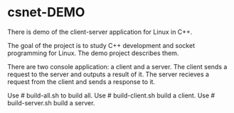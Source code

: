 # csnet-DEMO
There is demo of the client-server application for Linux in C++.

The goal of the project is to study C++ development and socket programming for Linux. The demo project describes them.

There are two console application: a client and a server.
The client sends a request to the server and outputs a result of it.
The server recieves a request from the client and sends a response to it.

Use # build-all.sh to build all.
Use # build-client.sh build a client.
Use # build-server.sh build a server.

